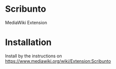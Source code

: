 Scribunto
==========
MediaWiki Extension

Installation
============
Install by the instructions on https://www.mediawiki.org/wiki/Extension:Scribunto
